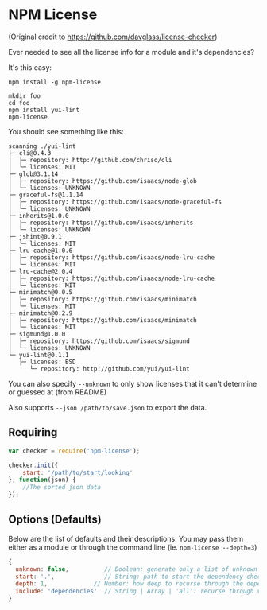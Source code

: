NPM License
===================
(Original credit to https://github.com/davglass/license-checker)

Ever needed to see all the license info for a module and it's dependencies?

It's this easy:

```
npm install -g npm-license 

mkdir foo
cd foo
npm install yui-lint
npm-license
```

You should see something like this:

```
scanning ./yui-lint
├─ cli@0.4.3
│  ├─ repository: http://github.com/chriso/cli
│  └─ licenses: MIT
├─ glob@3.1.14
│  ├─ repository: https://github.com/isaacs/node-glob
│  └─ licenses: UNKNOWN
├─ graceful-fs@1.1.14
│  ├─ repository: https://github.com/isaacs/node-graceful-fs
│  └─ licenses: UNKNOWN
├─ inherits@1.0.0
│  ├─ repository: https://github.com/isaacs/inherits
│  └─ licenses: UNKNOWN
├─ jshint@0.9.1
│  └─ licenses: MIT
├─ lru-cache@1.0.6
│  ├─ repository: https://github.com/isaacs/node-lru-cache
│  └─ licenses: MIT
├─ lru-cache@2.0.4
│  ├─ repository: https://github.com/isaacs/node-lru-cache
│  └─ licenses: MIT
├─ minimatch@0.0.5
│  ├─ repository: https://github.com/isaacs/minimatch
│  └─ licenses: MIT
├─ minimatch@0.2.9
│  ├─ repository: https://github.com/isaacs/minimatch
│  └─ licenses: MIT
├─ sigmund@1.0.0
│  ├─ repository: https://github.com/isaacs/sigmund
│  └─ licenses: UNKNOWN
└─ yui-lint@0.1.1
   ├─ licenses: BSD
      └─ repository: http://github.com/yui/yui-lint
```

You can also specify `--unknown` to only show licenses that it can't determine or guessed at (from README)

Also supports `--json /path/to/save.json` to export the data.

Requiring
---------


```javascript
var checker = require('npm-license');

checker.init({
    start: '/path/to/start/looking'
}, function(json) {
    //The sorted json data
});

```

Options (Defaults)
------------------
Below are the list of defaults and their descriptions.
You may pass them either as a module or through the command line (ie. `npm-license --depth=3`)

```javascript
{
  unknown: false,          // Boolean: generate only a list of unknown licenses
  start: '.',              // String: path to start the dependency checks
  depth: 1,             // Number: how deep to recurse through the dependencies
  include: 'dependencies'  // String | Array | 'all': recurse through various types of dependencies (https://npmjs.org/doc/json.html)
}
```
